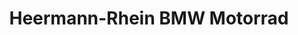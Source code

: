 ---
title: "Heermann-Rhein BMW Motorrad"
url: /heilbronn/heermann-rhein-bmw-motorrad/
shop: Motorrad
---